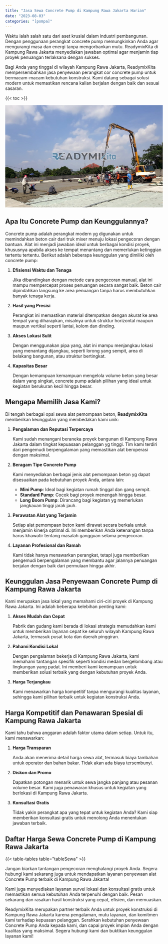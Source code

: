```yaml
---
title: "Jasa Sewa Concrete Pump di Kampung Rawa Jakarta Harian"
date: "2023-08-03"
categories: "[pompa]"
---
```


Waktu ialah salah satu dari aset krusial dalam industri pembangunan. Dengan penggunaan perangkat concrete pump memungkinkan Anda agar mengurangi masa dan energi tanpa mengorbankan mutu. ReadymixKita di Kampung Rawa Jakarta menyediakan jawaban optimal agar menjamin tiap proyek penuangan terlaksana dengan sukses.

Bagi Anda yang tinggal di wilayah Kampung Rawa Jakarta, ReadymixKita mempersembahkan jasa penyewaan perangkat cor concrete pump untuk bermacam-macam kebutuhan konstruksi. Kami datang sebagai solusi modern untuk memastikan rencana kalian berjalan dengan baik dan sesuai sasaran.

{{< toc >}}

![Jasa Sewa Concrete Pump di Kampung Rawa Jakarta Harian](/images/pompa/sewa-pompa-11.jpg)

## Apa Itu Concrete Pump dan Keunggulannya?

Concrete pump adalah perangkat modern yg digunakan untuk memindahkan beton cair dari truk mixer menuju lokasi pengecoran dengan bantuan. Alat ini menjadi jawaban ideal untuk berbagai kondisi proyek, khususnya apabila akses ke tempat menantang dan memerlukan ketinggian tertentu tertentu. Berikut adalah beberapa keunggulan yang dimiliki oleh concrete pump:

1. **Efisiensi Waktu dan Tenaga**

   Jika dibandingkan dengan metode cara pengecoran manual, alat ini mampu mempercepat proses penuangan secara sangat baik. Beton cair dipindahkan langsung ke area penuangan tanpa harus membutuhkan banyak tenaga kerja.

2. **Hasil yang Presisi**

   Perangkat ini memastikan material ditempatkan dengan akurat ke area tempat yang diharapkan, misalnya untuk struktur horizontal maupun maupun vertikal seperti lantai, kolom dan dinding.

3. **Akses Lokasi Sulit**

   Dengan menggunakan pipa yang, alat ini mampu menjangkau lokasi yang menantang dijangkau, seperti lorong yang sempit, area di belakang bangunan, atau struktur bertingkat.

4. **Kapasitas Besar**

   Dengan kemampuan kemampuan mengelola volume beton yang besar dalam yang singkat, concrete pump adalah pilihan yang ideal untuk kegiatan berukuran kecil hingga besar.

## Mengapa Memilih Jasa Kami?

Di tengah berbagai opsi sewa alat pemompaan beton, **ReadymixKita** memberikan keunggulan yang membedakan kami unik:

1. **Pengalaman dan Reputasi Terpercaya**

   Kami sudah menangani beraneka proyek bangunan di Kampung Rawa Jakarta dalam tingkat kepuasaan pelanggan yg tinggi. Tim kami terdiri dari pengemudi berpengalaman yang memastikan alat beroperasi dengan maksimal.

2. **Beragam Tipe Concrete Pump**

   Kami menyediakan berbagai jenis alat pemompaan beton yg dapat disesuaikan pada kebutuhan proyek Anda, antara lain:
   - **Mini Pump**: Ideal bagi kegiatan rumah tinggal dan gang sempit.
   - **Standard Pump**: Cocok bagi proyek menengah hingga besar.
   - **Long Boom Pump**: Dirancang bagi kegiatan yg memerlukan jangkauan tinggi jarak jauh.

3. **Perawatan Alat yang Terjamin**

   Setiap alat pemompaan beton kami dirawat secara berkala untuk menjamin kinerja optimal di. Ini memberikan Anda ketenangan tanpa harus khawatir tentang masalah gangguan selama pengecoran.

4. **Layanan Profesional dan Ramah**

   Kami tidak hanya menawarkan perangkat, tetapi juga memberikan pengemudi berpengalaman yang membantu agar jalannya penuangan berjalan dengan baik dari permulaan hingga akhir.

## Keunggulan Jasa Penyewaan Concrete Pump di Kampung Rawa Jakarta

Kami merupakan jasa lokal yang memahami ciri-ciri proyek di Kampung Rawa Jakarta. Ini adalah beberapa kelebihan penting kami:

1. **Akses Mudah dan Cepat**

   Pabrik dan gudang kami berada di lokasi strategis memudahkan kami untuk memberikan layanan cepat ke seluruh wilayah Kampung Rawa Jakarta, termasuk pusat kota dan daerah pinggiran.

2. **Pahami Kondisi Lokal**

   Dengan pengalaman bekerja di Kampung Rawa Jakarta, kami memahami tantangan spesifik seperti kondisi medan bergelombang atau lingkungan yang padat. Ini memberi kami kemampuan untuk memberikan solusi terbaik yang dengan kebutuhan proyek Anda.

3. **Harga Terjangkau**

   Kami menawarkan harga kompetitif tanpa mengurangi kualitas layanan, sehingga kami pilihan terbaik untuk kegiatan konstruksi Anda.

## Harga Kompetitif dan Penawaran Spesial di Kampung Rawa Jakarta

Kami tahu bahwa anggaran adalah faktor utama dalam setiap. Untuk itu, kami menawarkan:

1. **Harga Transparan**

   Anda akan menerima detail harga sewa alat, termasuk biaya tambahan untuk operator dan bahan bakar. Tidak akan ada biaya tersembunyi.

2. **Diskon dan Promo**

   Dapatkan potongan menarik untuk sewa jangka panjang atau pesanan volume besar. Kami juga penawaran khusus untuk kegiatan yang berlokasi di Kampung Rawa Jakarta.

3. **Konsultasi Gratis**

   Tidak yakin perangkat apa yang tepat untuk kegiatan Anda? Kami siap memberikan konsultasi gratis untuk menolong Anda menentukan jawaban terbaik.

## Daftar Harga Sewa Concrete Pump di Kampung Rawa Jakarta

{{< table-tables table="tableSewa" >}}

Jangan biarkan tantangan pengecoran menghalangi proyek Anda. Segera hubungi kami sekarang juga untuk mendapatkan layanan penyewaan alat Concrete Pump terbaik di Kampung Rawa Jakarta!

Kami juga menyediakan layanan survei lokasi dan konsultasi gratis untuk memastikan semua kebutuhan Anda terpenuhi dengan baik. Pesan sekarang dan rasakan hasil konstruksi yang cepat, efisien, dan memuaskan.

ReadymixKita merupakan partner terbaik Anda untuk proyek konstruksi di Kampung Rawa Jakarta karena pengalaman, mutu layanan, dan komitmen kami terhadap kepuasan pelanggan. Serahkan kebutuhan penyewaan Concrete Pump Anda kepada kami, dan capai proyek impian Anda dengan kualitas yang maksimal. Segera hubungi kami dan buktikan keunggulan layanan kami!